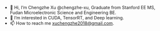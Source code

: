 - 👋 Hi, I’m Chengzhe Xu @chengzhe-xu, Graduate from Stanford EE MS, Fudan Microelectronic Science and Engineering BE.
- 👀 I’m interested in CUDA, TensorRT, and Deep learning.
- 📫 How to reach me xuchengzhe2018@gmail.com.

<!---
chengzhe-xu/chengzhe-xu is a ✨ special ✨ repository because its `README.md` (this file) appears on your GitHub profile.
You can click the Preview link to take a look at your changes.
--->
